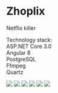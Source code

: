 # Zhoplix
Netflix killer  

Technology stack:  
ASP.NET Core 3.0  
Angular 8  
PostgreSQL  
Ffmpeg  
Quartz  

<img src="https://8oppva.db.files.1drv.com/y4mkjt5mYALtt9QKK94A6R2rigwMYe7wmFaJDTiq_2CHU1ZTV4t5rTYujnJFkx1UGEiK0ufCitkC3YKD2uuYmSwkwCCKY-NTkmF64f1eB0L3qmn3tyoHBR4Bq2qPJzKd2Tf9cpv2miuTAcSh5Lv5MtRgleHKsoopy7AwuZ9uN-DlemBL4wxUaK4S2CZSNtY3RLoPg8wIOx__CBLTYXBHq2EIw?width=1183&height=2251&cropmode=none">
<img src="https://vw9qdq.db.files.1drv.com/y4mN6LKSFM8eKsYuwaSrR8BJMJ6Z2bJOuyq-ittKMqPmVAccD02-_-zIZMgWJF1Hc8q70O6TCaUupAornnwJuzv-4MycVDSnclqEud5HRqmr2leb_okrsjlthsm968x_RvL0VPJMLlnZMExVbFuqe9aLBdw6SupOCLwRPI_KYb-6UqtCqFbz0yMcFGkRAKPmMw4Qnccdq4PoeSWWHMYVnH5fQ?width=1217&height=943&cropmode=none">
<img src="https://8oosja.db.files.1drv.com/y4mj_mqTUAfj-5pbiLrJ-L2P6L8wKsemreCg-lscAzO0FBIKfnPQj4HQMJOF7OIZCPH3tnZEjRyBHlZk5Mu5z7XAHsk9-vOCEqrYEAEE16w-6YlTIWhiz6bVfsw18BgEHpGs6_KByiTf2j3Fi_XNzqNJu2HvZ1Im-SU1spF4HuRKqwCcwj-iwYtifl1z4fXFOcuhNPdcHbCbUZHaUVgMY1xQw?width=1217&height=943&cropmode=none">
<img src="https://vwp1ma.db.files.1drv.com/y4mmCvpuVclXQG_4WaKQR0nq7noU_qmiZfpM0evXXuZDxNAdDFLQOqulpnGbAS8XT0wKKcnPKayL6_jGDUTy7KYMxH4ZnGuHKeIsf4Zd3tDfUK62uvlFfY894GzzumLlRFsiK4pa7HncrQ3_O1l4P9deJdkycJteKjymRVkmPEQu_oNw7c6aSF8wD3D5TS-s8LK_eag8OcbQ1kPSXVrzXRJfg?width=1558&height=882&cropmode=none">
<img src="https://8om04a.db.files.1drv.com/y4mMZ8Dtlaq20qRZwywVjjNnh_gTInqlUKaYYGThbO3DTwQLm46V6lx7p1R_67j-K6unxXfvEzdmvMZudI4a9c4B12CtgyJldXrgZ8gwkKjTiSS_jcj3294ifw9JpJTScxTR76iMAzz1UinBQVHPsoTCaRXTr_IVpdCmIrCp4P42M7x895SQUwwXxPKBpH0WB0s36mnMD27Jeg3IxVa0bh62A?width=1558&height=943&cropmode=none">
<img src="https://8omtmq.db.files.1drv.com/y4mNX8ASDkbz_ssE1HjOG2eM4809QKydhMsSJnYzAbA5iHWpznO31Ztgk1dX3BhoKiNf-4fcSjw_G_biGOWqD6TMEVP2FyqNOlAevpHRLs8tIPv826P_twPsHDiInx6kfjFL6gqcPxNbcqLXAirbLB5-P5lk5u7M5iTtWS4XbFuq8M2bqkSeMQs2R0i5SKdlZPeGhdYOfv-d4s1PmMor4mL2Q?width=1558&height=882&cropmode=none">

